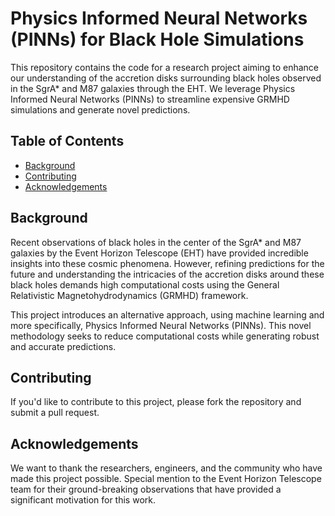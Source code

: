 # Physics Informed Neural Networks (PINNs) for Black Hole Simulations

This repository contains the code for a research project aiming to enhance our understanding of the accretion disks surrounding black holes observed in the SgrA* and M87 galaxies through the EHT. We leverage Physics Informed Neural Networks (PINNs) to streamline expensive GRMHD simulations and generate novel predictions.

## Table of Contents

- [Background](#background)
- [Contributing](#contributing)
- [Acknowledgements](#acknowledgements)

## Background

Recent observations of black holes in the center of the SgrA* and M87 galaxies by the Event Horizon Telescope (EHT) have provided incredible insights into these cosmic phenomena. However, refining predictions for the future and understanding the intricacies of the accretion disks around these black holes demands high computational costs using the General Relativistic Magnetohydrodynamics (GRMHD) framework.

This project introduces an alternative approach, using machine learning and more specifically, Physics Informed Neural Networks (PINNs). This novel methodology seeks to reduce computational costs while generating robust and accurate predictions.

## Contributing

If you'd like to contribute to this project, please fork the repository and submit a pull request.

## Acknowledgements

We want to thank the researchers, engineers, and the community who have made this project possible. Special mention to the Event Horizon Telescope team for their ground-breaking observations that have provided a significant motivation for this work.
